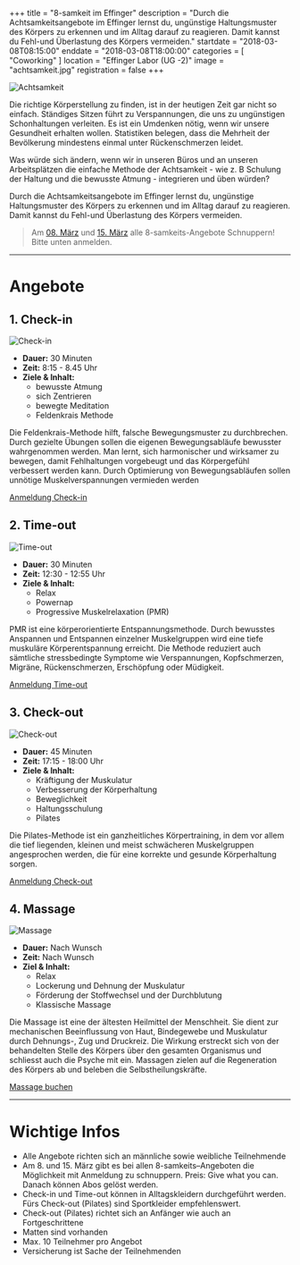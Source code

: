 +++
title = "8-samkeit im Effinger"
description = "Durch die Achtsamkeitsangebote im Effinger lernst du, ungünstige Haltungsmuster des Körpers zu erkennen und im Alltag darauf zu reagieren. Damit kannst du Fehl-und Überlastung des Körpers vermeiden."
startdate = "2018-03-08T08:15:00"
enddate = "2018-03-08T18:00:00"
categories = [ "Coworking" ]
location = "Effinger Labor (UG -2)"
image = "achtsamkeit.jpg"
registration = false
+++

![Achtsamkeit](achtsamkeit.jpg)

Die richtige Körperstellung zu finden, ist in der heutigen Zeit gar nicht so einfach. Ständiges Sitzen führt zu Verspannungen, die uns zu ungünstigen Schonhaltungen verleiten. Es ist ein Umdenken nötig, wenn wir unsere Gesundheit erhalten wollen. Statistiken belegen, dass die Mehrheit der Bevölkerung mindestens einmal unter Rückenschmerzen leidet.

Was würde sich ändern, wenn wir in unseren Büros und an unseren Arbeitsplätzen die einfache Methode der Achtsamkeit - wie z. B Schulung der Haltung und die bewusste Atmung - integrieren und üben würden?

Durch die Achtsamkeitsangebote im Effinger lernst du, ungünstige Haltungsmuster des Körpers zu erkennen und im Alltag darauf zu reagieren. Damit kannst du Fehl-und Überlastung des Körpers vermeiden.

> Am [08. März](/events/100183/) und [15. März](/events/100184/) alle 8-samkeits-Angebote Schnuppern! Bitte unten anmelden.

---

# Angebote

## 1. Check-in

![Check-in](check-in.jpg)

* **Dauer:** 30 Minuten   
* **Zeit:** 8:15 - 8.45 Uhr   
* **Ziele & Inhalt:**
  * bewusste Atmung
  * sich Zentrieren
  * bewegte Meditation
  * Feldenkrais Methode

Die Feldenkrais-Methode hilft, falsche Bewegungsmuster zu durchbrechen. Durch gezielte Übungen sollen die eigenen Bewegungsabläufe bewusster wahrgenommen werden. Man lernt, sich harmonischer und wirksamer zu bewegen, damit Fehlhaltungen vorgebeugt und das Körpergefühl verbessert werden kann. Durch Optimierung von Bewegungsabläufen sollen unnötige Muskelverspannungen vermieden werden

<a target="_blank" href="https://check-in1.youcanbook.me" class="btn btn-mod btn-border btn-round btn-medium">Anmeldung Check-in</a>


## 2. Time-out

![Time-out](time-out.jpg)

* **Dauer:** 30 Minuten   
* **Zeit:** 12:30 - 12:55 Uhr   
* **Ziele & Inhalt:**
  * Relax
  * Powernap
  * Progressive Muskelrelaxation (PMR)

PMR ist eine körperorientierte Entspannungsmethode. Durch bewusstes Anspannen und Entspannen einzelner Muskelgruppen wird eine tiefe muskuläre Körperentspannung erreicht. Die Methode reduziert auch sämtliche stressbedingte Symptome wie Verspannungen, Kopfschmerzen, Migräne, Rückenschmerzen, Erschöpfung oder Müdigkeit.

<a target="_blank" href="https://timeout.youcanbook.me" class="btn btn-mod btn-border btn-round btn-medium">Anmeldung Time-out</a>


## 3. Check-out

![Check-out](check-out.jpg)

* **Dauer:** 45 Minuten   
* **Zeit:** 17:15 - 18:00 Uhr   
* **Ziele & Inhalt:**
  * Kräftigung der Muskulatur
  * Verbesserung der Körperhaltung
  * Beweglichkeit
  * Haltungsschulung
  * Pilates

Die Pilates-Methode ist ein ganzheitliches Körpertraining, in dem vor allem die tief liegenden, kleinen und meist schwächeren Muskelgruppen angesprochen werden, die für eine korrekte und gesunde Körperhaltung sorgen.

<a target="_blank" href="https://check-out.youcanbook.me" class="btn btn-mod btn-border btn-round btn-medium">Anmeldung Check-out</a>


## 4. Massage

![Massage](massage.jpg)

* **Dauer:** Nach Wunsch   
* **Zeit:**	Nach Wunsch   
* **Ziel & Inhalt:**
  * Relax
  * Lockerung und Dehnung der Muskulatur
  * Förderung der Stoffwechsel und der Durchblutung
  * Klassische Massage

Die Massage ist eine der ältesten Heilmittel der Menschheit. Sie dient zur mechanischen Beeinflussung von Haut, Bindegewebe und Muskulatur durch Dehnungs-, Zug und Druckreiz. Die Wirkung erstreckt sich von der behandelten Stelle des Körpers über den gesamten Organismus und schliesst auch die Psyche mit ein. Massagen zielen auf die Regeneration des Körpers ab und beleben die Selbstheilungskräfte.

<a target="_blank" href="https://3-bewegt.youcanbook.me" class="btn btn-mod btn-border btn-round btn-medium">Massage buchen</a>


---

# Wichtige Infos

*	Alle Angebote richten sich an männliche sowie weibliche Teilnehmende
*	Am 8. und 15. März gibt es bei allen 8-samkeits–Angeboten die Möglichkeit mit Anmeldung zu schnuppern.  Preis: Give what you can. Danach können Abos gelöst werden.
*	Check-in und Time-out können in Alltagskleidern durchgeführt werden. Fürs Check-out (Pilates) sind Sportkleider empfehlenswert.
*	Check-out (Pilates) richtet sich an Anfänger wie auch an Fortgeschrittene
*	Matten sind vorhanden
*	Max. 10 Teilnehmer pro Angebot
*	Versicherung ist Sache der Teilnehmenden
